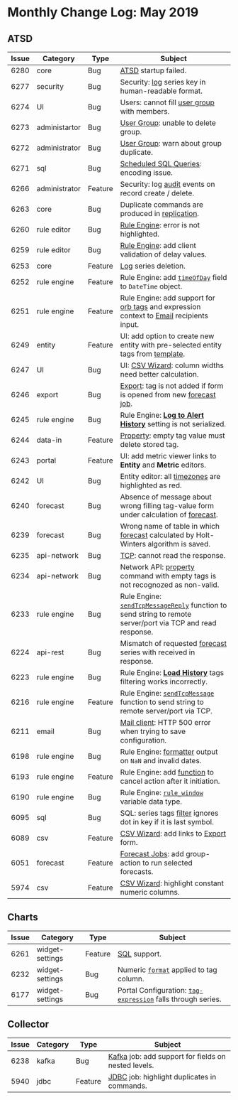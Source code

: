 # Monthly Change Log: May 2019

## ATSD

 Issue| Category    | Type    | Subject
------|-------------|---------|--------
6280|core|Bug|[ATSD](../../installation/README.md) startup failed.
6277|security|Bug|Security: [log](../../administration/logging.md#logging) series key in human-readable format.
6274|UI|Bug|Users: cannot fill [user group](../../administration/user-authorization.md#entity-permissions) with members.
6273|administartor|Bug|[User Group](../../administration/user-authorization.md#entity-permissions): unable to delete group.
6272|administrator|Bug|[User Group](../../administration/user-authorization.md#entity-permissions): warn about group duplicate.
6271|sql|Bug|[Scheduled SQL Queries](../../sql/scheduled-sql.md#sql-scheduler): encoding issue.
6266|administrator|Feature|Security: log [audit](https://axibase.com/use-cases/integrations/it-infra/#%D1%81%D0%BF%D0%B8%D1%81%D0%BE%D0%BA-%D0%BD%D0%B0%D0%B1%D0%BB%D1%8E%D0%B4%D0%B0%D0%B5%D0%BC%D1%8B%D1%85-%D0%BE%D0%B1%D1%8A%D0%B5%D0%BA%D1%82%D0%BE%D0%B2) events on record create / delete.
6263|core|Bug|Duplicate commands are produced in [replication](../..//administration/command-replication.md#command-replication).
6260|rule editor|Bug|[Rule Engine](../../rule-engine/README.md): error is not highlighted.
6259|rule editor|Bug|[Rule Engine](../../rule-engine/README.md): add client validation of delay values.
6253|core|Feature|[Log](../../administration/logging.md#logging) series deletion.
6252|rule engine|Feature|Rule Engine: add [`timeOfDay`](../../rule-engine/object-datetime.md#fields) field to `DateTime` object.
6251|rule engine|Feature|Rule Engine: add support for [orb tags](../../rule-engine/control-flow.md#control-flow) and expression context to [Email](../../rule-engine/email.md#email-action) recipients input.
6249|entity|Feature|UI: add option to create new entity with pre-selected entity tags from [template](../../configuration/tag-templates.md#tag-templates).
6247|UI|Bug|UI: [CSV Wizard](../../tutorials/getting-started-insert.md#csv-files): column widths need better calculation.
6246|export|Bug|[Export](../../reporting/ad-hoc-exporting.md#ad-hoc-exporting): tag is not added if form is opened from new [forecast job](../../forecasting/README.md#data-forecasting).
6245|rule engine|Bug|Rule Engine: [**Log to Alert History**](../../rule-engine/logging.md#logging-to-database) setting is not serialized.
6244|data-in|Feature|[Property](../../api/data/properties/insert.md#properties-insert): empty tag value must delete stored tag.
6243|portal|Feature|UI: add metric viewer links to **Entity** and **Metric** editors.
6242|UI|Bug|Entity editor: all [timezones](../../shared/timezone-list.md#time-zones) are highlighted as red.
6240|forecast|Bug|Absence of message about wrong filling tag-value form under calculation of [forecast](../../forecasting/README.md#data-forecasting).
6239|forecast|Bug|Wrong name of table in which [forecast](../../forecasting/README.md#data-forecasting) calculated by Holt-Winters algorithm is saved.
6235|api-network|Bug|[TCP](../../rule-engine/functions-utility.md#sendtcpmessagereply): cannot read the response.
6234|api-network|Bug|Network API: [property](../../api/data/properties/insert.md#properties-insert) command with empty tags is not recognozed as non-valid.
6233|rule engine|Bug|Rule Engine: [`sendTcpMessageReply`](../../rule-engine/functions-utility.md#sendtcpmessagereply) function to send string to remote server/port via TCP and read response.
6224|api-rest|Bug|Mismatch of requested [forecast](../../api/data/series/forecast.md#forecasting) series with received in response.
6223|rule engine|Bug|Rule Engine: [**Load History**](../../rule-engine/window.md#life-cycle) tags filtering works incorrectly.
6216|rule engine|Feature|Rule Engine: [`sendTcpMessage`](../../rule-engine/functions-utility.md#sendtcpmessage) function to send string to remote server/port via TCP.
6211|email|Bug|[Mail client](../../administration/mail-client.md#mail-client): HTTP 500 error when trying to save configuration.
6198|rule engine|Bug|Rule Engine: [formatter](../../rule-engine/functions-date.md#dateformatter) output on `NaN` and invalid dates.
6193|rule engine|Feature|Rule Engine: add [function](../../rule-engine/control-flow.md#conditional-processing) to cancel action after it initiation.
6190|rule engine|Bug|Rule Engine: [`rule_window`](../../rule-engine/functions-rules.md#rule_window) variable data type.
6095|sql|Bug|SQL: series tags [filter](../../sql/examples/filter-by-series-tag.md#filter-by-series-tag) ignores dot in key if it is last symbol.
6089|csv|Feature|[CSV Wizard](../../tutorials/getting-started-insert.md#csv-files): add links to [Export](../../reporting/ad-hoc-exporting.md#ad-hoc-exporting) form.
6051|forecast|Feature|[Forecast Jobs](../../forecasting/README.md#data-forecasting): add group-action to run selected forecasts.
5974|csv|Feature|[CSV Wizard](../../tutorials/getting-started-insert.md#csv-files): highlight constant numeric columns.

## Charts

 Issue| Category    | Type    | Subject
------|-------------|---------|--------
6261|widget-settings|Feature|[SQL](https://axibase.com/docs/charts/widgets/shared/#sql) support.
6232|widget-settings|Bug|Numeric [`format`](https://axibase.com/docs/charts/syntax/format-settings.html#format-settings) applied to tag column.
6177|widget-settings|Bug|Portal Configuration: [`tag-expression`](https://axibase.com/docs/charts/widgets/shared/#tag-expression) falls through series.

## Collector

 Issue| Category    | Type    | Subject
 ------|-------------|---------|--------
6238|kafka|Bug|[Kafka](https://axibase.com/docs/axibase-collector/jobs/kafka.html#kafka-job) job: add support for fields on nested levels.
5940|jdbc|Feature|[JDBC](https://axibase.com/docs/axibase-collector/jobs/jdbc.html#jdbc-job) job: highlight duplicates in commands.
